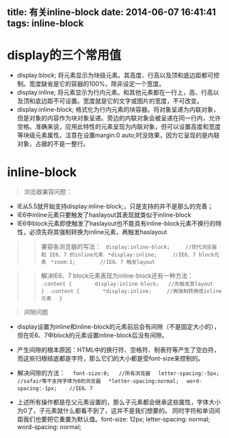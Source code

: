 title: 有关inline-block
date: 2014-06-07 16:41:41
tags: inline-block
---

display的三个常用值
======

- display:block;   将元素显示为块级元素。其高度、行高以及顶和底边距都可控制。宽度缺省是它的容器的100%，除非设定一个宽度。
- display:inline;   将元素显示为行内元素。和其他元素都在一行上，高、行高以及顶和底边距不可设置。宽度就是它的文字或图片的宽度，不可改变。
- display:inline-block;    格式化为行内元素的块容器。将对象呈递为内联对象，但是对象的内容作为块对象呈递。旁边的内联对象会被呈递在同一行内，允许空格。准确来说，应用此特性的元素呈现为内联对象，但可以设置高度和宽度等块级元素属性。注意在设置margin:0 auto;时没效果，因为它呈现的是内联对象，占据的不是一整行。

inline-block
=========
>浏览器兼容问题：
  - IE从5.5就开始支持display:inline-block;，只是支持的并不是那么的完善；
  - IE6中inline元素只要触发了haslayout其表现就类似于inline-block
  - IE6中block元素即使触发了haslayout也不能具有inline-block元素不换行的特性，必须先将其强制转换为inline元素，再触发haslayout

>>兼容各浏览器的写法：
    ` display:inline-block;     //现代浏览器 和 IE6、7 的inline元素`
    ` *display:inline;     //IE6、7 block元素`
    ` *zoom:1;        //IE6、7 触发layout`

>>解决IE6、7 block元素表现为inline-block还有一种方法：
    ` .content {`
    `       display:inline-block;   //先触发其layout`
    `  }`
    ` .content {`
    `       *display:inline;     //再强制转换成inline元素`
    `  }`

>间隙问题
  - display设置为inline和inline-block的元素前后会有间隙（不是固定大小的），但在IE6、7中block的元素设置inline-block后没有间隙。
  - 产生间隙的根本原因：HTML中的换行符、空格符、制表符等产生了空白符，而这些归根结底都是字符，那么它们的大小都是受font-size来控制的。
  - 解决间隙的方法：
    `  font-size:0;   //所有浏览器`
    `  letter-spacing:-5px;     //safair等不支持字体为0的浏览器`
    `  *letter-spacing:normal;`
    `  word-spacing:-1px;    //IE6、7`
      

- 上述所有操作都是在父元素设置的，那么子元素都会继承这些属性，字体大小为0了，子元素就什么都看不到了，这并不是我们想要的。 同时字符和单词间距我们也要把它重置为默认值。font-size: 12px; letter-spacing: normal; word-spacing: normal;